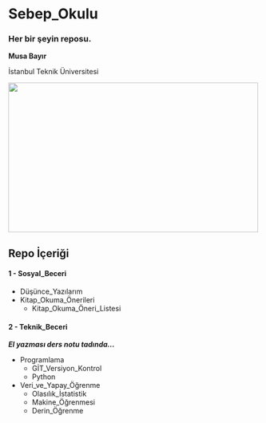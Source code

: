 # Sebep_Okulu
### Her bir şeyin reposu.

**Musa Bayır**

İstanbul Teknik Üniversitesi

<img src="https://github.com/bayirm15/Sebep_Okulu/blob/main/sebep-okulu-logo.png" width="500" height="300">

## Repo İçeriği

#### 1 - Sosyal_Beceri 
- Düşünce_Yazılarım
- Kitap_Okuma_Önerileri
  - Kitap_Okuma_Öneri_Listesi
#### 2 - Teknik_Beceri
***El yazması ders notu tadında...***
- Programlama
  - GİT_Versiyon_Kontrol
  - Python
- Veri_ve_Yapay_Öğrenme
  - Olasılık_İstatistik
  - Makine_Öğrenmesi
  - Derin_Öğrenme
